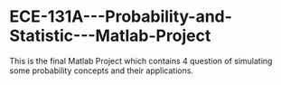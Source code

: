 # ECE-131A---Probability-and-Statistic---Matlab-Project
This is the final Matlab Project which contains 4 question of simulating some probability concepts and their applications.
